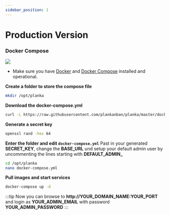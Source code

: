 ```yaml
---
sidebar_position: 1
---
```

# Production Version
### Docker Compose

[![](https://d207aa93qlcgug.cloudfront.net/1.95.5.qa/img/nav/docker-logo-loggedout.png)](https://hub.docker.com/r/meltyshev/planka)

- Make sure you have [Docker](https://docs.docker.com/install/) and [Docker Compose](https://docs.docker.com/compose/install/) installed and operational.

**Create a folder to store the compose file**
```bash
mkdir /opt/planka
```


**Download the docker-compose.yml**
```bash
curl -L https://raw.githubusercontent.com/plankanban/planka/master/docker-compose.yml -o /opt/planka/docker-compose.yml
```

**Generate a secret key**
```bash
openssl rand -hex 64
```

**Enter the folder and edit ``docker-compose.yml``**
Past in your generated **SECRET_KEY**, change the **BASE_URL** und setup your default admin user by uncommenting the lines starting with **DEFAULT_ADMIN_**
```bash
cd /opt/planka
nano docker-compose.yml
```



**Pull images and start services**
```bash
docker-compose up -d
```

:::tip
Now you can browse to **http://YOUR_DOMAIN_NAME:YOUR_PORT** and login as **YOUR_ADMIN_EMAIL** with password **YOUR_ADMIN_PASSWORD**
:::